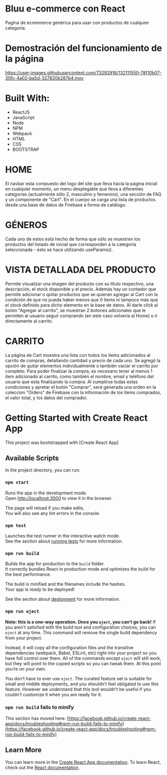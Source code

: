 # Bluu e-commerce con React
Pagina de ecommerce genérica para usar con productos de cualquier categoría.

# Demostración del funcionamiento de la página
https://user-images.githubusercontent.com/73292916/132111550-78f10b07-30fc-4a02-ba5d-327820b287b4.mov

# Built With:
- ReactJS
- JavaScript
- Node
- NPM
- Webpack
- HTML
- CSS
- BOOTSTRAP

# HOME
El navbar esta compuesto del logo del site que lleva hacia la página inicial en cualquier momento, un menu desplegable que lleva a diferentes categorías (actualmente sólo 2, masculino y femenino), una sección de FAQ y un componente de "Cart".
En el cuerpo se carga una lista de productos desde una base de datos de Firebase a forma de catálogo.

# GÉNEROS
Cada uno de estos está hecho de forma que sólo se muestren los productos del listado de inicial que corresponden a la categoría seleccionada - esto se hace utilizando useParams().

# VISTA DETALLADA DEL PRODUCTO
Permite visualizar una imagen del producto con su título respectivo, una descripción, el stock disponible y el precio.
Además hay un contador que permite adicionar o quitar productos que se quieran agregar al Cart con la condición de que no pueda haber menos que 0 items ni tampoco más que el stock definido para dicho elemento en la base de datos.
Al darle click al botón "Agregar al carrito", se muestran 2 botones adicionales que le permiten al usuario seguir comprando (en este caso volvería al Home) o ir directamente al carrito.

# CARRITO
La página de Cart muestra una lista con todos los items adicionados al carrito de compras, detallando cantidad y precio de cada uno.
Se agregó la opción de quitar elementos individualmente o también vaciar el carrito por completo.
Para poder finalizar la compra, es necesario tener al menos 1 item adicionado al carrito, como también el nombre, email y teléfono del usuario que esta finalizando la compra.
Al cumplirse todas estas condiciones y apretar el botón "Comprar", será generada una orden en la coleccion "Orders" de Firebase con la información de los items comprados, el valor total, y los datos del comprador.

# Getting Started with Create React App
This project was bootstrapped with [Create React App]

## Available Scripts
In the project directory, you can run:

### `npm start`
Runs the app in the development mode.\
Open [http://localhost:3000](http://localhost:3000) to view it in the browser.

The page will reload if you make edits.\
You will also see any lint errors in the console.


### `npm test`
Launches the test runner in the interactive watch mode.\
See the section about [running tests](https://facebook.github.io/create-react-app/docs/running-tests) for more information.


### `npm run build`
Builds the app for production to the `build` folder.\
It correctly bundles React in production mode and optimizes the build for the best performance.

The build is minified and the filenames include the hashes.\
Your app is ready to be deployed!

See the section about [deployment](https://facebook.github.io/create-react-app/docs/deployment) for more information.


### `npm run eject`
**Note: this is a one-way operation. Once you `eject`, you can’t go back!**
If you aren’t satisfied with the build tool and configuration choices, you can `eject` at any time. This command will remove the single build dependency from your project.

Instead, it will copy all the configuration files and the transitive dependencies (webpack, Babel, ESLint, etc) right into your project so you have full control over them. All of the commands except `eject` will still work, but they will point to the copied scripts so you can tweak them. At this point you’re on your own.

You don’t have to ever use `eject`. The curated feature set is suitable for small and middle deployments, and you shouldn’t feel obligated to use this feature. However we understand that this tool wouldn’t be useful if you couldn’t customize it when you are ready for it.


### `npm run build` fails to minify
This section has moved here: [https://facebook.github.io/create-react-app/docs/troubleshooting#npm-run-build-fails-to-minify](https://facebook.github.io/create-react-app/docs/troubleshooting#npm-run-build-fails-to-minify)


## Learn More
You can learn more in the [Create React App documentation](https://facebook.github.io/create-react-app/docs/getting-started).
To learn React, check out the [React documentation](https://reactjs.org/).
